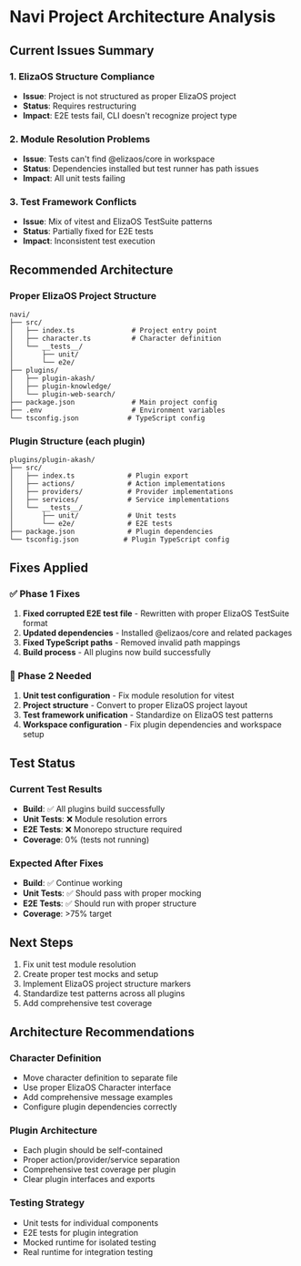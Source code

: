 # Navi Project Architecture Analysis

## Current Issues Summary

### 1. ElizaOS Structure Compliance
- **Issue**: Project is not structured as proper ElizaOS project
- **Status**: Requires restructuring
- **Impact**: E2E tests fail, CLI doesn't recognize project type

### 2. Module Resolution Problems  
- **Issue**: Tests can't find @elizaos/core in workspace
- **Status**: Dependencies installed but test runner has path issues
- **Impact**: All unit tests failing

### 3. Test Framework Conflicts
- **Issue**: Mix of vitest and ElizaOS TestSuite patterns
- **Status**: Partially fixed for E2E tests
- **Impact**: Inconsistent test execution

## Recommended Architecture

### Proper ElizaOS Project Structure
```
navi/
├── src/
│   ├── index.ts              # Project entry point
│   ├── character.ts          # Character definition  
│   └── __tests__/
│       ├── unit/
│       └── e2e/
├── plugins/
│   ├── plugin-akash/
│   ├── plugin-knowledge/
│   └── plugin-web-search/
├── package.json              # Main project config
├── .env                      # Environment variables
└── tsconfig.json            # TypeScript config
```

### Plugin Structure (each plugin)
```
plugins/plugin-akash/
├── src/
│   ├── index.ts             # Plugin export
│   ├── actions/             # Action implementations
│   ├── providers/           # Provider implementations  
│   ├── services/            # Service implementations
│   └── __tests__/
│       ├── unit/            # Unit tests
│       └── e2e/             # E2E tests
├── package.json             # Plugin dependencies
└── tsconfig.json           # Plugin TypeScript config
```

## Fixes Applied

### ✅ Phase 1 Fixes
1. **Fixed corrupted E2E test file** - Rewritten with proper ElizaOS TestSuite format
2. **Updated dependencies** - Installed @elizaos/core and related packages
3. **Fixed TypeScript paths** - Removed invalid path mappings
4. **Build process** - All plugins now build successfully

### 🔧 Phase 2 Needed
1. **Unit test configuration** - Fix module resolution for vitest
2. **Project structure** - Convert to proper ElizaOS project layout
3. **Test framework unification** - Standardize on ElizaOS test patterns
4. **Workspace configuration** - Fix plugin dependencies and workspace setup

## Test Status

### Current Test Results
- **Build**: ✅ All plugins build successfully
- **Unit Tests**: ❌ Module resolution errors
- **E2E Tests**: ❌ Monorepo structure required
- **Coverage**: 0% (tests not running)

### Expected After Fixes
- **Build**: ✅ Continue working
- **Unit Tests**: ✅ Should pass with proper mocking
- **E2E Tests**: ✅ Should run with proper structure
- **Coverage**: >75% target

## Next Steps

1. Fix unit test module resolution
2. Create proper test mocks and setup
3. Implement ElizaOS project structure markers
4. Standardize test patterns across all plugins
5. Add comprehensive test coverage

## Architecture Recommendations

### Character Definition
- Move character definition to separate file
- Use proper ElizaOS Character interface
- Add comprehensive message examples
- Configure plugin dependencies correctly

### Plugin Architecture  
- Each plugin should be self-contained
- Proper action/provider/service separation
- Comprehensive test coverage per plugin
- Clear plugin interfaces and exports

### Testing Strategy
- Unit tests for individual components
- E2E tests for plugin integration
- Mocked runtime for isolated testing
- Real runtime for integration testing
